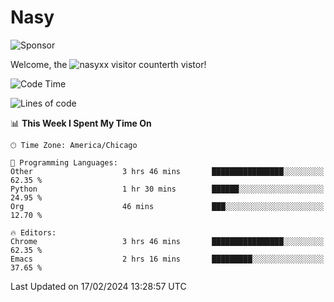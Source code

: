# Nasy

<!--
<p align="center">
<img height="200" src="https://github-readme-stats.vercel.app/api?username=nasyxx&count_private=true&show_icons=true&theme=dracula&include_all_commits=true"/>
<img height="200" src="https://github-readme-stats.vercel.app/api/top-langs/?username=nasyxx&theme=dracula&hide=html,jupyter+notebook&count_private=true&show_icons=true"/>
</p>

  
----------------
-->

![Sponsor](https://img.shields.io/static/v1.svg?label=Sponsor&message=%E2%9D%A4&logo=GitHub&style=flat&color=pink)
 
Welcome, the ![nasyxx visitor counter](https://count.getloli.com/get/@nasyxx?theme=rule34)th vistor!
 
<!--START_SECTION:waka-->
![Code Time](http://img.shields.io/badge/Code%20Time-4%2C295%20hrs%2047%20mins-blue)

![Lines of code](https://img.shields.io/badge/From%20Hello%20World%20I%27ve%20Written-6.3%20million%20lines%20of%20code-blue)

📊 **This Week I Spent My Time On** 

```text
🕑︎ Time Zone: America/Chicago

💬 Programming Languages: 
Other                    3 hrs 46 mins       ████████████████░░░░░░░░░   62.35 % 
Python                   1 hr 30 mins        ██████░░░░░░░░░░░░░░░░░░░   24.95 % 
Org                      46 mins             ███░░░░░░░░░░░░░░░░░░░░░░   12.70 % 

🔥 Editors: 
Chrome                   3 hrs 46 mins       ████████████████░░░░░░░░░   62.35 % 
Emacs                    2 hrs 16 mins       █████████░░░░░░░░░░░░░░░░   37.65 % 
```


 Last Updated on 17/02/2024 13:28:57 UTC
<!--END_SECTION:waka-->

<!-- ![visitors](https://visitor-badge.laobi.icu/badge?page_id=nasyxx.nasyxx) -->
